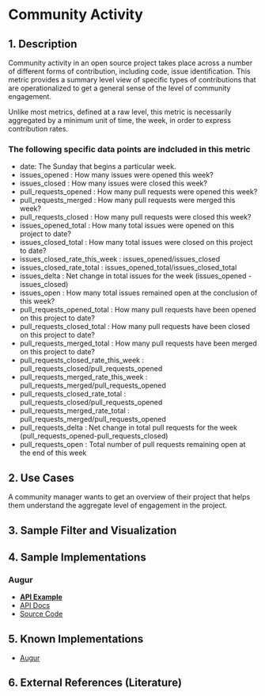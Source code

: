 # Community Activity

## 1. Description
Community activity in an open source project takes place across a number of different forms of contribution, including code, issue identification. This metric provides a summary level view of specific types of contributions that are operationalized to get a general sense of the level of community engagement.

Unlike most metrics, defined at a raw level, this metric is necessarily aggregated by a minimum unit of time, the week, in order to express contribution rates.

### The following specific data points are indcluded in this metric
  - date: The Sunday that begins a particular week.
  - issues_opened	: How many issues were opened this week?
  - issues_closed	: How many issues were closed this week?
  - pull_requests_opened	: How many pull requests were opened this week?
  - pull_requests_merged	: How many pull requests were merged this week?
  - pull_requests_closed	: How many pull requests were closed this week?
  - issues_opened_total	: How many total issues were opened on this project to date?
  - issues_closed_total	: How many total issues were closed on this project to date?
  - issues_closed_rate_this_week	: issues_opened/issues_closed
  - issues_closed_rate_total	: issues_opened_total/issues_closed_total
  - issues_delta	: Net change in total issues for the week (issues_opened - issues_closed)
  - issues_open	: How many total issues remained open at the conclusion of this week?
  - pull_requests_opened_total	: How many pull requests have been opened on this project to date?
  - pull_requests_closed_total	: How many pull requests have been closed on this project to date?
  - pull_requests_merged_total	: How many pull requests have been merged on this project to date?
  - pull_requests_closed_rate_this_week	: pull_requests_closed/pull_requests_opened
  - pull_requests_merged_rate_this_week	: pull_requests_merged/pull_requests_opened
  - pull_requests_closed_rate_total	: pull_requests_closed/pull_requests_opened
  - pull_requests_merged_rate_total	: pull_requests_merged/pull_requests_opened
  - pull_requests_delta	: Net change in total pull requests for the week (pull_requests_opened-pull_requests_closed)
  - pull_requests_open	: Total number of pull requests remaining open at the end of this week

## 2. Use Cases
A community manager wants to get an overview of their project that helps them understand the aggregate level of engagement in the project.

## 3. Sample Filter and Visualization


## 4. Sample Implementations
### Augur
- [**API Example**](http://twitter.augurlabs.io/api/unstable/rails/rails/timeseries/community_engagement)
- [API Docs](https://osshealth.github.io/augur/api/index.html#api-Experimental-CommunityEngagement)
- [Source Code](https://github.com/OSSHealth/augur)


## 5. Known Implementations

- [Augur](https://github.com/OSSHealth/augur)

## 6. External References (Literature)
